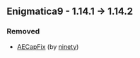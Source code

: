## Enigmatica9 - 1.14.1 -> 1.14.2

### Removed

  * [AECapFix](https://www.curseforge.com/minecraft/mc-mods/aecapfix) (by [ninety](https://www.curseforge.com/members/ninety/projects))


